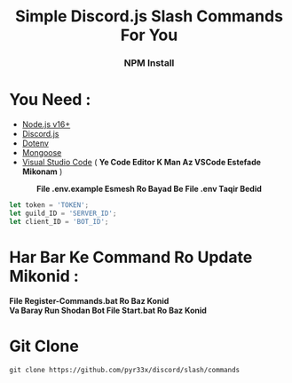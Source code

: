 <div align="center">

 # Simple Discord.js Slash Commands For You
</div>

<div align="center">
<h3 style="rajdhani">   NPM Install   </h3>
</div>

# You Need : 
* [Node.js v16+](https://nodejs.org/en/download/releases/)
* [Discord.js](https://www.npmjs.com/package/discord.js)
* [Dotenv](https://www.npmjs.com/package/dotenv)
* [Mongoose](https://www.npmjs.com/package/mongoose)
* [Visual Studio Code](https://code.visualstudio.com/download) (  **Ye Code Editor K  Man Az VSCode Estefade Mikonam**  )



<div  align="center">

 <b> File .env.example Esmesh Ro Bayad Be File .env Taqir Bedid </b>
 </div>



<div dir="ltr">

```javascript
let token = 'TOKEN';
let guild_ID = 'SERVER_ID';
let client_ID = 'BOT_ID';
```

</div>

# Har Bar Ke Command Ro Update Mikonid :
<div> <b> File Register-Commands.bat Ro Baz Konid </b> </div>
<div> <b> Va Baray Run Shodan Bot File Start.bat Ro Baz Konid </b> </div>


# Git Clone
```
git clone https://github.com/pyr33x/discord/slash/commands
```
